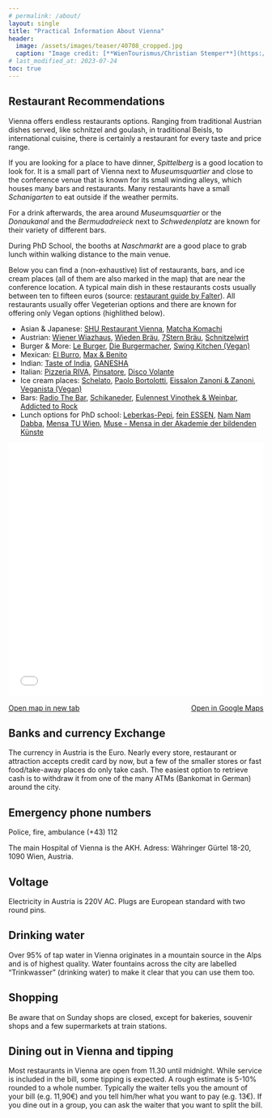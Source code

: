 ```yaml
---
# permalink: /about/
layout: single
title: "Practical Information About Vienna"
header:
  image: /assets/images/teaser/40708_cropped.jpg
  caption: "Image credit: [**WienTourismus/Christian Stemper**](https://foto.wien.info/Bild/Imperial/45017)"
# last_modified_at: 2023-07-24
toc: true
---
```


## Restaurant Recommendations
Vienna offers endless restaurants options.
Ranging from traditional Austrian dishes served, like schnitzel and goulash, in traditional Beisls, to international cuisine, there is certainly a restaurant for every taste and price range.

If you are looking for a place to have dinner, <em>Spittelberg</em> is a good location to look for.
It is a small part of Vienna next to <em>Museumsquartier</em> and close to the conference venue that is known for its small winding alleys, which houses many bars and restaurants.
Many restaurants have a small <em>Schanigarten</em> to eat outside if the weather permits.

For a drink afterwards, the area around <em>Museumsquartier</em> or the <em>Donaukanal</em> and the <em>Bermudadreieck</em> next to <em>Schwedenplatz</em> are known for their variety of different bars.

During PhD School, the booths at <em>Naschmarkt</em> are a good place to grab lunch within walking distance to the main venue.

Below you can find a (non-exhaustive) list of restaurants, bars, and ice cream places (all of them are also marked in the map) that are near the conference location.
A typical main dish in these restaurants costs usually between ten to fifteen euros (source: <a href="https://www.falter.at/lokalfuehrer" target="_blank">restaurant guide by Falter</a>).
All restaurants usually offer Vegeterian options and there are known for offering only Vegan options (highlithed below).

- Asian & Japanese: <a href="https://maps.app.goo.gl/H6A2ovDoVtDf9FdY8" target="_blank">SHU Restaurant Vienna</a>, <a href="https://maps.app.goo.gl/UGZzEKE246Ed99RY8" target="_blank">Matcha Komachi</a>
- Austrian: <a href="https://maps.app.goo.gl/dEYPwgJnmAy1Qmwt9" target="_blank">Wiener Wiazhaus</a>, <a href="https://maps.app.goo.gl/sNoD4d3hqHyCjoiZ6" target="_blank">Wieden Bräu</a>, <a href="https://maps.app.goo.gl/TQcZHxtk7YJXNcV28" target="_blank">7Stern Bräu</a>, <a href="https://maps.app.goo.gl/poP34GdC2JcfLZrB9" target="_blank">Schnitzelwirt</a>
- Burger & More: <a href="https://maps.app.goo.gl/H2j9fhAb2FHcTHWo8" target="_blank">Le Burger</a>, <a href="https://maps.app.goo.gl/7frDRu1CcCCGAMex6" target="_blank">Die Burgermacher</a>, <a href="https://maps.app.goo.gl/JAEU8KEjQkygoHws7" target="_blank">Swing Kitchen (Vegan)</a>
- Mexican: <a href="https://maps.app.goo.gl/QfiJxSfAiTDh1eVq7" target="_blank">El Burro</a>, <a href="https://maps.app.goo.gl/ysWL6yLR7JBBShpv9" target="_blank">Max & Benito</a>
- Indian: <a href="https://maps.app.goo.gl/Vv3TfQuqiZWeSqif6" target="_blank">Taste of India</a>, <a href="https://maps.app.goo.gl/og9Mh8Ey3fZbNaXw9" target="_blank">GANESHA</a>
- Italian: <a href="https://maps.app.goo.gl/Kme7hu4JrZpFnvjX7" target="_blank">Pizzeria RIVA</a>, <a href="https://maps.app.goo.gl/P3zG9NJ7vMAVD7N3A" target="_blank">Pinsatore</a>, <a href="https://maps.app.goo.gl/MwPSu5f5SmKgKsZV6" target="_blank">Disco Volante</a>
- Ice cream places: <a href="https://maps.app.goo.gl/UFizywtqAoZPbn7FA" target="_blank">Schelato</a>, <a href="https://maps.app.goo.gl/GKhThxBjo9816jf36" target="_blank">Paolo Bortolotti</a>, <a href="https://maps.app.goo.gl/KA3wbB8FjhdRCoXQ6" target="_blank">Eissalon Zanoni & Zanoni</a>, <a href="https://maps.app.goo.gl/9iuu5XFGE9Zurcov9" target="_blank">Veganista (Vegan)</a>
- Bars: <a href="https://maps.app.goo.gl/FKph7w8synv5ZtTY6" target="_blank">Radio The Bar</a>, <a href="https://maps.app.goo.gl/qmmbjdkQfaYXCUwUA" target="_blank">Schikaneder</a>, <a href="https://maps.app.goo.gl/7NH1m8gnSoXaSsNq5" target="_blank">Eulennest Vinothek & Weinbar</a>, <a href="https://maps.app.goo.gl/N5ueE9tenCdb99QAA" target="_blank">Addicted to Rock</a>
- Lunch options for PhD school: <a href="https://maps.app.goo.gl/BppY9Jrb7VhcsAA97" target="_blank">Leberkas-Pepi</a>, <a href="https://maps.app.goo.gl/bVVTSeLuhaGH9g9B9" target="_blank">fein ESSEN</a>, <a href="https://maps.app.goo.gl/2jRDHpSfusWpBb6r8" target="_blank">Nam Nam Dabba</a>, <a href="https://maps.app.goo.gl/gJtTPwaG7RZebMbHA" target="_blank">Mensa TU Wien</a>, <a href="https://maps.app.goo.gl/zPQQjm2dgW9BnzHR7" target="_blank">Muse - Mensa in der Akademie der bildenden Künste</a>

<iframe width="100%" height="500px" frameborder="0" allowfullscreen allow="geolocation" src="//umap.openstreetmap.de/en/map/gd-2024_60350?scaleControl=false&miniMap=false&scrollWheelZoom=true&zoomControl=true&editMode=disabled&moreControl=true&searchControl=null&tilelayersControl=false&embedControl=false&datalayersControl=true&onLoadPanel=none&captionBar=false&captionMenus=true&datalayers=a1863787-8ca2-442a-8516-dfbffb087ce4%2Ca3070f54-34cd-43b9-985c-a798972492b6%2Cc971f031-41c0-4077-be42-23e48d33ad66%2C75922f34-c366-4e26-93bd-0c0d9df2eb73%2C15383878-48e0-4e57-9ec5-fe384206c651%2Cd06dc05b-29fc-4a63-aaa7-0f49e26a68f5%2Cfbc27064-9ae2-40e2-9948-b81be340233d%2Cf7d4eaee-f28c-42f9-9a2c-69e4febd87bc%2Ce18b71d8-56d9-4f42-9571-15035d7eeabc%2Cfabe5705-7ee6-42ae-afa7-08f4df817469#15/48.1985/16.356"></iframe>
<p style="display: flex; justify-content: space-between;"><a href="//umap.openstreetmap.de/en/map/gd-2024_60350?scaleControl=false&miniMap=false&scrollWheelZoom=true&zoomControl=true&editMode=disabled&moreControl=true&searchControl=null&tilelayersControl=false&embedControl=false&datalayersControl=true&onLoadPanel=none&captionBar=false&captionMenus=true&datalayers=a1863787-8ca2-442a-8516-dfbffb087ce4%2Ca3070f54-34cd-43b9-985c-a798972492b6%2Cc971f031-41c0-4077-be42-23e48d33ad66%2C75922f34-c366-4e26-93bd-0c0d9df2eb73%2C15383878-48e0-4e57-9ec5-fe384206c651%2Cd06dc05b-29fc-4a63-aaa7-0f49e26a68f5%2Cfbc27064-9ae2-40e2-9948-b81be340233d%2Cf7d4eaee-f28c-42f9-9a2c-69e4febd87bc%2Ce18b71d8-56d9-4f42-9571-15035d7eeabc%2Cfabe5705-7ee6-42ae-afa7-08f4df817469#15/48.1985/16.356&captionControl=null&editinosmControl=false&starControl=false" target="_blank">Open map in new tab</a>
<a href="https://www.google.com/maps/d/viewer?mid=1kjcvBD7QXbCGXXQTKEoB3_48dFYmCp0" target="_blank">Open in Google Maps</a></p>

## Banks and currency Exchange
The currency in Austria is the Euro. Nearly every store, restaurant or attraction accepts credit card by now, but a few of the smaller stores or fast food/take-away places do only take cash. The easiest option to retrieve cash is to withdraw it from one of the many ATMs (Bankomat in German) around the city.

## Emergency phone numbers
Police, fire, ambulance (+43) 112

The main Hospital of Vienna is the AKH. Adress: Währinger Gürtel 18-20, 1090 Wien, Austria.

## Voltage
Electricity in Austria is 220V AC. Plugs are European standard with two round pins.

## Drinking water
Over 95% of tap water in Vienna originates in a mountain source in the Alps and is of highest quality. Water fountains across the city are labelled “Trinkwasser” (drinking water) to make it clear that you can use them too.

## Shopping
Be aware that on Sunday shops are closed, except for bakeries, souvenir shops and a few supermarkets at train stations.

## Dining out in Vienna and tipping
Most restaurants in Vienna are open from 11.30 until midnight. While service is included in the bill, some tipping is expected. A rough estimate is 5-10% rounded to a whole number. Typically the waiter tells you the amount of your bill (e.g. 11,90€) and you tell him/her what you want to pay (e.g. 13€). If you dine out in a group, you can ask the waiter that you want to split the bill.